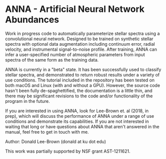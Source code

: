 # ANNA - Artificial Neural Network Abundances
Work in progress code to automatically parameterize stellar spectra using a convolutional neural network. Designed to be trained on synthetic stellar spectra with optional data augmentation including continuum error, radial velocity, and instrumental signal-to-noise profile. After training, ANNA can infer a user-specified number of atmospheric parameters from input spectra of the same form as the training data. 

ANNA is currently in a "beta" state. It has been successfully used to classify stellar spectra, and demonstrated to return robust results under a variety of use conditions. The tutorial included in the repository has been tested on both macOS and Linux (with and without a GPU). However, the source code hasn't been fully de-spaghettified, the documentation is a little thin, and there may be significant revisions to the code and/or functionality of the program in the future. 

If you are interested in using ANNA, look for Lee-Brown et. al (2018, in prep), which will discuss the performance of ANNA under a range of use conditions and demonstrate its capabilities. If you are not interested in waiting that long or have questions about ANNA that aren't answered in the manual, feel free to get in touch with me. 

Author: Donald Lee-Brown (donald at ku dot edu)

This work was partially supported by NSF grant AST-1211621. 
